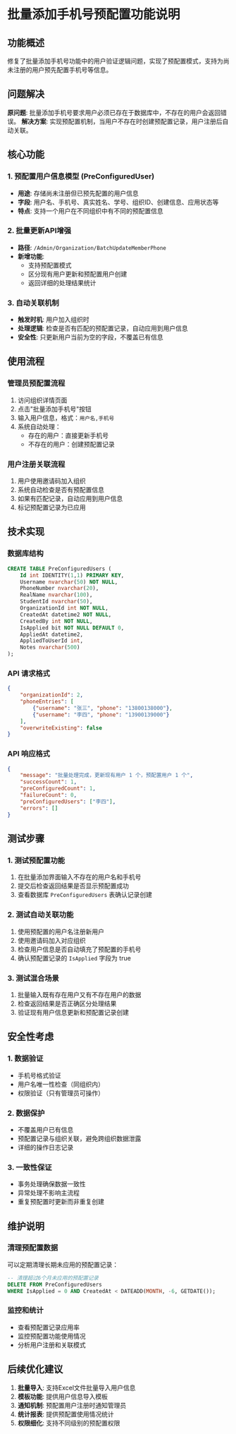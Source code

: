 # 批量添加手机号预配置功能说明

## 功能概述
修复了批量添加手机号功能中的用户验证逻辑问题，实现了预配置模式，支持为尚未注册的用户预先配置手机号等信息。

## 问题解决
**原问题**: 批量添加手机号要求用户必须已存在于数据库中，不存在的用户会返回错误。
**解决方案**: 实现预配置机制，当用户不存在时创建预配置记录，用户注册后自动关联。

## 核心功能

### 1. 预配置用户信息模型 (PreConfiguredUser)
- **用途**: 存储尚未注册但已预先配置的用户信息
- **字段**: 用户名、手机号、真实姓名、学号、组织ID、创建信息、应用状态等
- **特点**: 支持一个用户在不同组织中有不同的预配置信息

### 2. 批量更新API增强
- **路径**: `/Admin/Organization/BatchUpdateMemberPhone`
- **新增功能**: 
  - 支持预配置模式
  - 区分现有用户更新和预配置用户创建
  - 返回详细的处理结果统计

### 3. 自动关联机制
- **触发时机**: 用户加入组织时
- **处理逻辑**: 检查是否有匹配的预配置记录，自动应用到用户信息
- **安全性**: 只更新用户当前为空的字段，不覆盖已有信息

## 使用流程

### 管理员预配置流程
1. 访问组织详情页面
2. 点击"批量添加手机号"按钮
3. 输入用户信息，格式：`用户名,手机号`
4. 系统自动处理：
   - 存在的用户：直接更新手机号
   - 不存在的用户：创建预配置记录

### 用户注册关联流程
1. 用户使用邀请码加入组织
2. 系统自动检查是否有预配置信息
3. 如果有匹配记录，自动应用到用户信息
4. 标记预配置记录为已应用

## 技术实现

### 数据库结构
```sql
CREATE TABLE PreConfiguredUsers (
    Id int IDENTITY(1,1) PRIMARY KEY,
    Username nvarchar(50) NOT NULL,
    PhoneNumber nvarchar(20),
    RealName nvarchar(100),
    StudentId nvarchar(50),
    OrganizationId int NOT NULL,
    CreatedAt datetime2 NOT NULL,
    CreatedBy int NOT NULL,
    IsApplied bit NOT NULL DEFAULT 0,
    AppliedAt datetime2,
    AppliedToUserId int,
    Notes nvarchar(500)
);
```

### API 请求格式
```json
{
    "organizationId": 2,
    "phoneEntries": [
        {"username": "张三", "phone": "13800138000"},
        {"username": "李四", "phone": "13900139000"}
    ],
    "overwriteExisting": false
}
```

### API 响应格式
```json
{
    "message": "批量处理完成，更新现有用户 1 个，预配置用户 1 个",
    "successCount": 1,
    "preConfiguredCount": 1,
    "failureCount": 0,
    "preConfiguredUsers": ["李四"],
    "errors": []
}
```

## 测试步骤

### 1. 测试预配置功能
1. 在批量添加界面输入不存在的用户名和手机号
2. 提交后检查返回结果是否显示预配置成功
3. 查看数据库 `PreConfiguredUsers` 表确认记录创建

### 2. 测试自动关联功能
1. 使用预配置的用户名注册新用户
2. 使用邀请码加入对应组织
3. 检查用户信息是否自动填充了预配置的手机号
4. 确认预配置记录的 `IsApplied` 字段为 true

### 3. 测试混合场景
1. 批量输入既有存在用户又有不存在用户的数据
2. 检查返回结果是否正确区分处理结果
3. 验证现有用户信息更新和预配置记录创建

## 安全性考虑

### 1. 数据验证
- 手机号格式验证
- 用户名唯一性检查（同组织内）
- 权限验证（只有管理员可操作）

### 2. 数据保护
- 不覆盖用户已有信息
- 预配置记录与组织关联，避免跨组织数据泄露
- 详细的操作日志记录

### 3. 一致性保证
- 事务处理确保数据一致性
- 异常处理不影响主流程
- 重复预配置时更新而非重复创建

## 维护说明

### 清理预配置数据
可以定期清理长期未应用的预配置记录：
```sql
-- 清理超过6个月未应用的预配置记录
DELETE FROM PreConfiguredUsers 
WHERE IsApplied = 0 AND CreatedAt < DATEADD(MONTH, -6, GETDATE());
```

### 监控和统计
- 查看预配置记录应用率
- 监控预配置功能使用情况
- 分析用户注册和关联模式

## 后续优化建议

1. **批量导入**: 支持Excel文件批量导入用户信息
2. **模板功能**: 提供用户信息导入模板
3. **通知机制**: 预配置用户注册时通知管理员
4. **统计报表**: 提供预配置使用情况统计
5. **权限细化**: 支持不同级别的预配置权限

